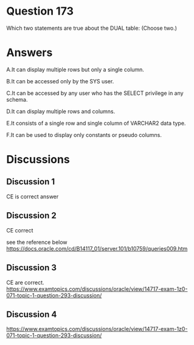 # Question 173
Which two statements are true about the DUAL table: (Choose two.)

# Answers
A.It can display multiple rows but only a single column.

B.It can be accessed only by the SYS user.

C.It can be accessed by any user who has the SELECT privilege in any schema.

D.It can display multiple rows and columns.

E.It consists of a single row and single column of VARCHAR2 data type.

F.It can be used to display only constants or pseudo columns.

# Discussions
## Discussion 1
CE is correct answer

## Discussion 2
CE correct

see the reference below
https://docs.oracle.com/cd/B14117_01/server.101/b10759/queries009.htm

## Discussion 3
CE are correct.
https://www.examtopics.com/discussions/oracle/view/14717-exam-1z0-071-topic-1-question-293-discussion/

## Discussion 4
https://www.examtopics.com/discussions/oracle/view/14717-exam-1z0-071-topic-1-question-293-discussion/


